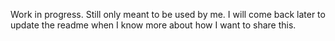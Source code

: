 Work in progress. Still only meant to be used by me. I will come back later to update the readme when I know more about how I want to share this.